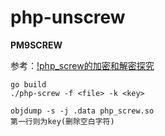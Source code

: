 # php-unscrew

**PM9SCREW**

参考：[!php_screw的加密和解密探究](https://www.skactor.tk/2018/03/26/php-screw%E7%9A%84%E5%8A%A0%E5%AF%86%E5%92%8C%E8%A7%A3%E5%AF%86%E6%8E%A2%E7%A9%B6%EF%BC%88%E4%BA%8C%EF%BC%89%E8%A7%A3%E5%AF%86%E7%AE%97%E6%B3%95%E4%B8%8Epython%E5%AE%9E%E7%8E%B0/)

```
go build
./php-screw -f <file> -k <key>

objdump -s -j .data php_screw.so
第一行则为key(删除空白字符)
```
